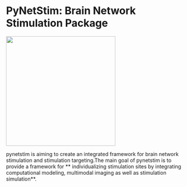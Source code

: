 PyNetStim: Brain Network Stimulation Package
===============================================

<img src='./docs/temp-log.png' height=300px width=300px style="horizontal-align:middle">

pynetstim is aiming to create an integrated framework for brain network stimulation and stimulation targeting.The main goal of pynetstim is to provide a framework for ** individualizing stimulation sites by integrating computational modeling, multimodal imaging as well as stimulation simulation**.



	





